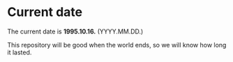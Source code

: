 # Current date

The current date is **1995.10.16.** (YYYY.MM.DD.)

This repository will be good when the world ends, so we will know how long it lasted.
